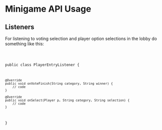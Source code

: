 <h1>Minigame API Usage</h1>
<h2>Listeners</h2>
<p>For listening to voting selection and player option selections in the lobby do something like this:</p>
<code>

public class PlayerEntryListener {

    @Override
	public void onVoteFinish(String category, String winner) {
	    // code
	}
	
	@Override
	public void onSelect(Player p, String category, String selection) {
	    // code
	}
	
}
</code>